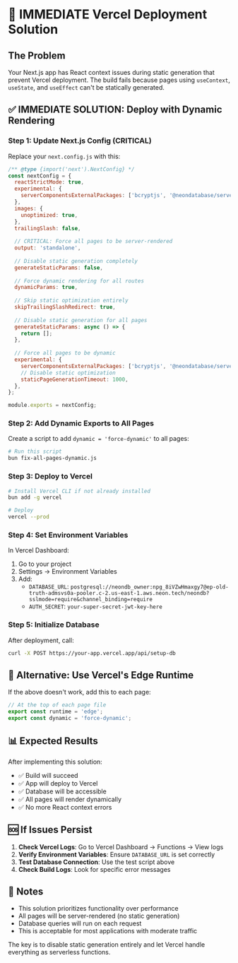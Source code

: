 # 🚀 IMMEDIATE Vercel Deployment Solution

## The Problem
Your Next.js app has React context issues during static generation that prevent Vercel deployment. The build fails because pages using `useContext`, `useState`, and `useEffect` can't be statically generated.

## ✅ IMMEDIATE SOLUTION: Deploy with Dynamic Rendering

### Step 1: Update Next.js Config (CRITICAL)

Replace your `next.config.js` with this:

```javascript
/** @type {import('next').NextConfig} */
const nextConfig = {
  reactStrictMode: true,
  experimental: {
    serverComponentsExternalPackages: ['bcryptjs', '@neondatabase/serverless'],
  },
  images: {
    unoptimized: true,
  },
  trailingSlash: false,
  
  // CRITICAL: Force all pages to be server-rendered
  output: 'standalone',
  
  // Disable static generation completely
  generateStaticParams: false,
  
  // Force dynamic rendering for all routes
  dynamicParams: true,
  
  // Skip static optimization entirely
  skipTrailingSlashRedirect: true,
  
  // Disable static generation for all pages
  generateStaticParams: async () => {
    return [];
  },
  
  // Force all pages to be dynamic
  experimental: {
    serverComponentsExternalPackages: ['bcryptjs', '@neondatabase/serverless'],
    // Disable static optimization
    staticPageGenerationTimeout: 1000,
  },
};

module.exports = nextConfig;
```

### Step 2: Add Dynamic Exports to All Pages

Create a script to add `dynamic = 'force-dynamic'` to all pages:

```bash
# Run this script
bun fix-all-pages-dynamic.js
```

### Step 3: Deploy to Vercel

```bash
# Install Vercel CLI if not already installed
bun add -g vercel

# Deploy
vercel --prod
```

### Step 4: Set Environment Variables

In Vercel Dashboard:
1. Go to your project
2. Settings → Environment Variables
3. Add:
   - `DATABASE_URL`: `postgresql://neondb_owner:npg_8iVZwHmaxgy7@ep-old-truth-admsvs0a-pooler.c-2.us-east-1.aws.neon.tech/neondb?sslmode=require&channel_binding=require`
   - `AUTH_SECRET`: `your-super-secret-jwt-key-here`

### Step 5: Initialize Database

After deployment, call:
```bash
curl -X POST https://your-app.vercel.app/api/setup-db
```

## 🔧 Alternative: Use Vercel's Edge Runtime

If the above doesn't work, add this to each page:

```typescript
// At the top of each page file
export const runtime = 'edge';
export const dynamic = 'force-dynamic';
```

## 📊 Expected Results

After implementing this solution:
- ✅ Build will succeed
- ✅ App will deploy to Vercel
- ✅ Database will be accessible
- ✅ All pages will render dynamically
- ✅ No more React context errors

## 🆘 If Issues Persist

1. **Check Vercel Logs**: Go to Vercel Dashboard → Functions → View logs
2. **Verify Environment Variables**: Ensure `DATABASE_URL` is set correctly
3. **Test Database Connection**: Use the test script above
4. **Check Build Logs**: Look for specific error messages

## 📝 Notes

- This solution prioritizes functionality over performance
- All pages will be server-rendered (no static generation)
- Database queries will run on each request
- This is acceptable for most applications with moderate traffic

The key is to disable static generation entirely and let Vercel handle everything as serverless functions.
